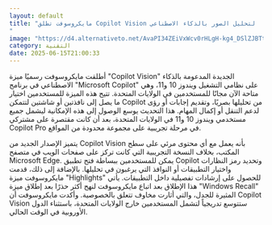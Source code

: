 ```yaml
---
layout: default
title: "مايكروسوفت تطلق Copilot Vision لتحليل الصور بالذكاء الاصطناعي
"
image: "https://d4.alternativeto.net/AvaPI34ZEiVxWcv0rHLgH-kg4_DSlZJBTtzeZ2wnQIc/rs:fill:1520:760:0/g:ce:0:0/YWJzOi8vZGlzdC9jb250ZW50LzE3NTAwMjI0MjEyNjgucG5n.png"
category: التقنية
date: 2025-06-15T21:00:33
---
```


أطلقت مايكروسوفت رسميًا ميزة "Copilot Vision" الجديدة المدعومة بالذكاء الاصطناعي في برنامج "Microsoft Copilot" على نظامي التشغيل ويندوز 10 و11، وهي متاحة الآن مجانًا للمستخدمين في الولايات المتحدة. تتيح هذه الميزة للمستخدمين اختيار ما يصل إلى نافذتين أو شاشتين لتتمكن Copilot من تحليلها بصريًا، وتقديم إجابات أو رؤى لدعم التنقل أو إكمال المهام. هذا التحديث يوسع الوصول إلى هذه الإمكانية ليشمل جميع مستخدمي ويندوز 10 و11 في الولايات المتحدة، بعد أن كانت مقتصرة على مشتركي Copilot Pro في مرحلة تجريبية على مجموعة محدودة من المواقع.

يتميز الإصدار الجديد من Copilot Vision بأنه يعمل مع أي محتوى مرئي على سطح المكتب، بخلاف النسخة التجريبية التي كانت تركز على صفحات الويب في متصفح Microsoft Edge. يمكن للمستخدمين ببساطة فتح تطبيق Copilot وتحديد رمز النظارات واختيار التطبيقات أو النوافذ التي يرغبون في تحليلها. بالإضافة إلى ذلك، قدمت مايكروسوفت ميزة "Highlights" للحصول على إرشادات تفصيلية داخل التطبيقات. يأتي هذا الإطلاق بعد اتباع مايكروسوفت لنهج أكثر حذرًا بعد إطلاق ميزة "Windows Recall" المثيرة للجدل، والتي أثارت مخاوف تتعلق بالخصوصية. وأكدت مايكروسوفت أن Copilot Vision ستتوسع تدريجياً لتشمل المستخدمين خارج الولايات المتحدة، باستثناء الدول الأوروبية في الوقت الحالي.
